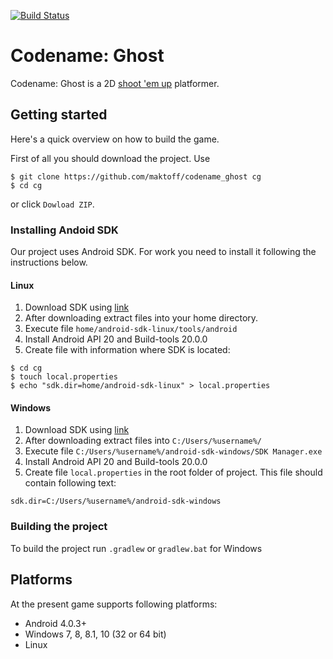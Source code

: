 [![Build Status](https://travis-ci.org/MaKToff/Codename_Ghost.svg)](https://travis-ci.org/MaKToff/Codename_Ghost)
# Codename: Ghost 
Codename: Ghost is a 2D [shoot 'em up](https://en.wikipedia.org/wiki/Shoot_%27em_up) platformer.

## Getting started
Here's a quick overview on how to build the game.

First of all you should download the project. Use
```
$ git clone https://github.com/maktoff/codename_ghost cg
$ cd cg
```
or click `Dowload ZIP`. 

### Installing Andoid SDK
Our project uses Android SDK. For work you need to install it following the instructions below.

#### Linux
1. Download SDK using [link](http://dl.google.com/android/android-sdk_r24.4-linux.tgz)
2. After downloading extract files into your home directory.
3. Execute file `home/android-sdk-linux/tools/android`
4. Install Android API 20 and Build-tools 20.0.0
5. Create file with information where SDK is located:

``` 
$ cd cg
$ touch local.properties
$ echo "sdk.dir=home/android-sdk-linux" > local.properties
```

#### Windows
1. Download SDK using [link](http://dl.google.com/android/android-sdk_r24.4-windows.zip)
2. After downloading extract files into `C:/Users/%username%/`
3. Execute file `C:/Users/%username%/android-sdk-windows/SDK Manager.exe`
4. Install Android API 20 and Build-tools 20.0.0
5. Create file `local.properties` in the root folder of project. This file should contain following text:

```
sdk.dir=C:/Users/%username%/android-sdk-windows
```

### Building the project
To build the project run `.gradlew` or `gradlew.bat` for Windows

## Platforms
At the present game supports following platforms:
- Android 4.0.3+
- Windows 7, 8, 8.1, 10 (32 or 64 bit)
- Linux